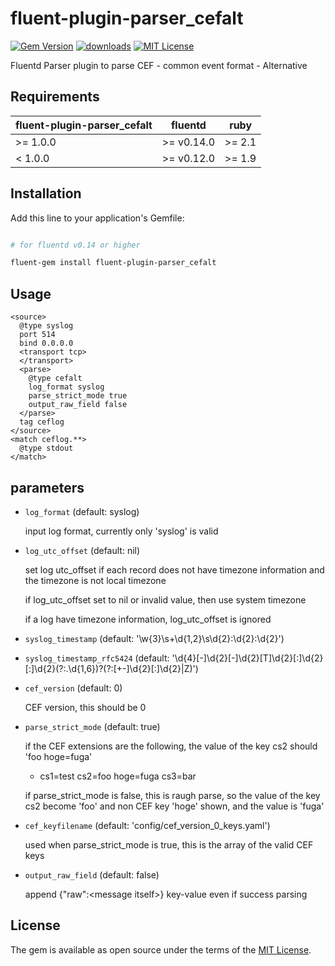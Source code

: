 # fluent-plugin-parser_cefalt

[![Gem Version](https://badge.fury.io/rb/fluent-plugin-parser_cefalt.svg)](https://badge.fury.io/rb/fluent-plugin-parser_cefalt)
[![downloads](https://img.shields.io/gem/dt/fluent-plugin-parser_cefalt.svg)](https://rubygems.org/gems/fluent-plugin-parser_cefalt)
[![MIT License](http://img.shields.io/badge/license-MIT-blue.svg?style=flat)](LICENSE)

Fluentd Parser plugin to parse CEF - common event format - Alternative

## Requirements

| fluent-plugin-parser_cefalt  | fluentd | ruby |
|---------------------------|---------|------|
| >= 1.0.0 | >= v0.14.0 | >= 2.1 |
|  < 1.0.0 | >= v0.12.0 | >= 1.9 |

## Installation

Add this line to your application's Gemfile:

```bash

# for fluentd v0.14 or higher

fluent-gem install fluent-plugin-parser_cefalt

```

## Usage

```
<source>
  @type syslog
  port 514
  bind 0.0.0.0
  <transport tcp>
  </transport>
  <parse>
    @type cefalt
    log_format syslog
    parse_strict_mode true
    output_raw_field false
  </parse>
  tag ceflog
</source>
<match ceflog.**>
  @type stdout
</match>
```

## parameters

* `log_format` (default: syslog)

  input log format, currently only 'syslog' is valid

* `log_utc_offset` (default: nil)

  set log utc_offset if each record does not have timezone information and the timezone is not local timezone

  if log_utc_offset set to nil or invalid value, then use system timezone

  if a log have timezone information, log_utc_offset is ignored

* `syslog_timestamp` (default: '\w{3}\s+\d{1,2}\s\d{2}:\d{2}:\d{2}')

* `syslog_timestamp_rfc5424` (default: '\d{4}[-]\d{2}[-]\d{2}[T]\d{2}[:]\d{2}[:]\d{2}(?:\.\d{1,6})?(?:[+-]\d{2}[:]\d{2}|Z)')

* `cef_version` (default: 0)

  CEF version, this should be 0

* `parse_strict_mode` (default: true)

  if the CEF extensions are the following, the value of the key cs2 should 'foo hoge=fuga'

  - cs1=test cs2=foo hoge=fuga cs3=bar

  if parse_strict_mode is false, this is raugh parse, so the value of the key cs2 become 'foo' and non CEF key 'hoge' shown, and the value is 'fuga'

* `cef_keyfilename` (default: 'config/cef_version_0_keys.yaml')

  used when parse_strict_mode is true, this is the array of the valid CEF keys

* `output_raw_field` (default: false)

  append {"raw":\<message itself\>} key-value even if success parsing

## License

The gem is available as open source under the terms of the [MIT License](http://opensource.org/licenses/MIT).
